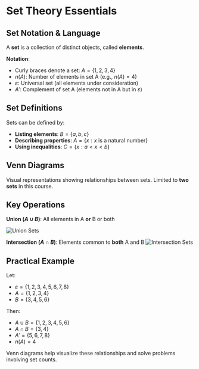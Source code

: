 # Set Theory Essentials

## Set Notation & Language

A **set** is a collection of distinct objects, called **elements**.

**Notation**:
- Curly braces denote a set: $A = \{1, 2, 3, 4\}$
- $n(A)$: Number of elements in set A (e.g., $n(A) = 4$)
- $\varepsilon$: Universal set (all elements under consideration)
- $A'$: Complement of set A (elements not in A but in $\varepsilon$)

## Set Definitions

Sets can be defined by:
- **Listing elements**: $B = \{a, b, c\}$
- **Describing properties**: $A = \{x: x \text{ is a natural number}\}$
- **Using inequalities**: $C = \{x: a < x < b\}$

## Venn Diagrams

Visual representations showing relationships between sets. Limited to **two sets** in this course.

## Key Operations

**Union ($A \cup B$)**: All elements in A **or** B or both  

![Union Sets](https://i.ibb.co/MyhtYbkB/union-Sets.png)

**Intersection ($A \cap B$)**: Elements common to **both** A and B
![Intersection Sets](https://i.ibb.co/xqWhn6VJ/intersection-Sets.png)


## Practical Example

Let:
- $\varepsilon = \{1, 2, 3, 4, 5, 6, 7, 8\}$
- $A = \{1, 2, 3, 4\}$
- $B = \{3, 4, 5, 6\}$

Then:
- $A \cup B = \{1, 2, 3, 4, 5, 6\}$
- $A \cap B = \{3, 4\}$
- $A' = \{5, 6, 7, 8\}$
- $n(A) = 4$


Venn diagrams help visualize these relationships and solve problems involving set counts.

